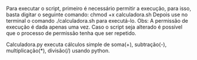Para executar o script, primeiro é necessário permitir a execução, para isso, basta digitar o seguinte comando: chmod +x calculadora.sh 
Depois use no terminal o comando ./calculadora.sh para executá-lo. 
Obs: A permissão de execução é dada apenas uma vez.
Caso o script seja alterado é possível que o processo de permissão tenha que ser repetido.

Calculadora.py executa cálculos simple de soma(+), subtração(-), multiplicação(*), divisão(/) usando python.
